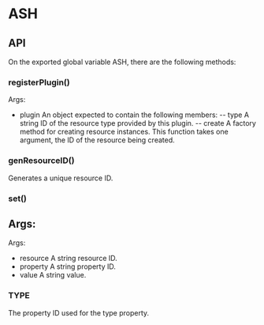 # ASH
## API
On the exported global variable ASH, there are the following methods:
### registerPlugin()
Args:
 -   plugin An object expected to contain the following members:
 --   type A string ID of the resource type provided by this plugin.
 --   create A factory method for creating resource instances. This function takes one argument, the ID of the resource being created.
### genResourceID()
Generates a unique resource ID.
### set()
Args:
 - 
Args:
 - resource A string resource ID.
 - property A string property ID.
 - value A string value.
 
### TYPE
The property ID used for the type property.
